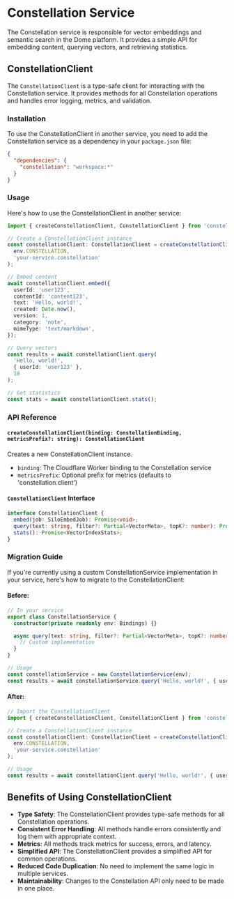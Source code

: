 # Constellation Service

The Constellation service is responsible for vector embeddings and semantic search in the Dome platform. It provides a simple API for embedding content, querying vectors, and retrieving statistics.

## ConstellationClient

The `ConstellationClient` is a type-safe client for interacting with the Constellation service. It provides methods for all Constellation operations and handles error logging, metrics, and validation.

### Installation

To use the ConstellationClient in another service, you need to add the Constellation service as a dependency in your `package.json` file:

```json
{
  "dependencies": {
    "constellation": "workspace:*"
  }
}
```

### Usage

Here's how to use the ConstellationClient in another service:

```typescript
import { createConstellationClient, ConstellationClient } from 'constellation/client';

// Create a ConstellationClient instance
const constellationClient: ConstellationClient = createConstellationClient(
  env.CONSTELLATION,
  'your-service.constellation'
);

// Embed content
await constellationClient.embed({
  userId: 'user123',
  contentId: 'content123',
  text: 'Hello, world!',
  created: Date.now(),
  version: 1,
  category: 'note',
  mimeType: 'text/markdown',
});

// Query vectors
const results = await constellationClient.query(
  'Hello, world!',
  { userId: 'user123' },
  10
);

// Get statistics
const stats = await constellationClient.stats();
```

### API Reference

#### `createConstellationClient(binding: ConstellationBinding, metricsPrefix?: string): ConstellationClient`

Creates a new ConstellationClient instance.

- `binding`: The Cloudflare Worker binding to the Constellation service
- `metricsPrefix`: Optional prefix for metrics (defaults to 'constellation.client')

#### `ConstellationClient` Interface

```typescript
interface ConstellationClient {
  embed(job: SiloEmbedJob): Promise<void>;
  query(text: string, filter?: Partial<VectorMeta>, topK?: number): Promise<VectorSearchResult[]>;
  stats(): Promise<VectorIndexStats>;
}
```

### Migration Guide

If you're currently using a custom ConstellationService implementation in your service, here's how to migrate to the ConstellationClient:

#### Before:

```typescript
// In your service
export class ConstellationService {
  constructor(private readonly env: Bindings) {}

  async query(text: string, filter?: Partial<VectorMeta>, topK?: number): Promise<VectorSearchResult[]> {
    // Custom implementation
  }
}

// Usage
const constellationService = new ConstellationService(env);
const results = await constellationService.query('Hello, world!', { userId: 'user123' }, 10);
```

#### After:

```typescript
// Import the ConstellationClient
import { createConstellationClient, ConstellationClient } from 'constellation/client';

// Create a ConstellationClient instance
const constellationClient: ConstellationClient = createConstellationClient(
  env.CONSTELLATION,
  'your-service.constellation'
);

// Usage
const results = await constellationClient.query('Hello, world!', { userId: 'user123' }, 10);
```

## Benefits of Using ConstellationClient

- **Type Safety**: The ConstellationClient provides type-safe methods for all Constellation operations.
- **Consistent Error Handling**: All methods handle errors consistently and log them with appropriate context.
- **Metrics**: All methods track metrics for success, errors, and latency.
- **Simplified API**: The ConstellationClient provides a simplified API for common operations.
- **Reduced Code Duplication**: No need to implement the same logic in multiple services.
- **Maintainability**: Changes to the Constellation API only need to be made in one place.
